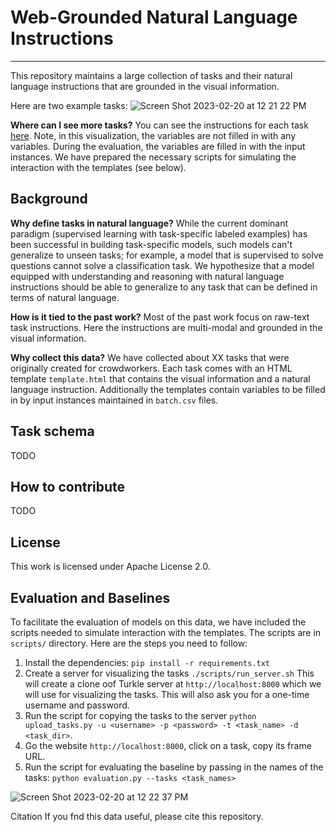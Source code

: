 # Web-Grounded Natural Language Instructions
<hr>


This repository maintains a large collection of tasks and their natural language instructions that are grounded in the visual information. 

Here are two example tasks:
![Screen Shot 2023-02-20 at 12 21 22 PM](https://user-images.githubusercontent.com/2441454/220168815-10c22ddd-2deb-422f-b41e-2203bee25e25.png)

**Where can I see more tasks?**
You can see the instructions for each task [here](mturk.html). 
Note, in this visualization, the variables are not filled in with any variables. 
During the evaluation, the variables are filled in with the input instances. 
We have prepared the necessary scripts for simulating the interaction with the templates (see below).


Background 
--- 

**Why define tasks in natural language?** While the current dominant paradigm (supervised learning with task-specific labeled examples) has been 
successful in building task-specific models, such models can't generalize to unseen tasks; for example, a model that is supervised to solve questions 
cannot solve a classification task. We hypothesize that a model equipped with understanding and reasoning with natural language instructions should be able to generalize to any task that can be defined in terms of natural language.

**How is it tied to the past work?** 
Most of the past work focus on raw-text task instructions. Here the instructions are multi-modal 
and grounded in the visual information. 


**Why collect this data?** 
We have collected about XX tasks that were originally created for crowdworkers. 
Each task comes with an HTML template `template.html` that contains the visual information and a natural language instruction.
Additionally the templates contain variables to be filled in by input instances maintained in `batch.csv` files.



Task schema  
--- 
TODO

How to contribute 
---
TODO

License
--- 
This work is licensed under Apache License 2.0.


Evaluation and Baselines 
--- 
To facilitate the evaluation of models on this data, we have included the scripts needed to simulate interaction with the templates. 
The scripts are in `scripts/` directory.
Here are the steps you need to follow: 
 1. Install the dependencies: `pip install -r requirements.txt`
 2. Create a server for visualizing the tasks `./scripts/run_server.sh` This will create a clone oof Turkle server at `http://localhost:8000` which we will use for visualizing the tasks. This will also ask you for a one-time username and password.  
 3. Run the script for copying the tasks to the server `python upload_tasks.py -u <username> -p <password> -t <task_name> -d <task_dir>`. 
 4. Go the website `http://localhost:8000`, click on a task, copy its frame URL. 
 5. Run the script for evaluating the baseline by passing in the names of the tasks: `python evaluation.py --tasks <task_names>`


![Screen Shot 2023-02-20 at 12 22 37 PM](https://user-images.githubusercontent.com/2441454/220168960-9080b552-446b-4385-bca3-7f662ce95e20.png)



Citation 
If you fnd this data useful, please cite this repository. 

<!-- 
Publication 
--- 
Feel free to cite us.  -->
